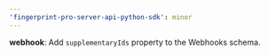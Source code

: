 ```yaml
---
'fingerprint-pro-server-api-python-sdk': minor
---
```


**webhook**: Add `supplementaryIds` property to the Webhooks schema.